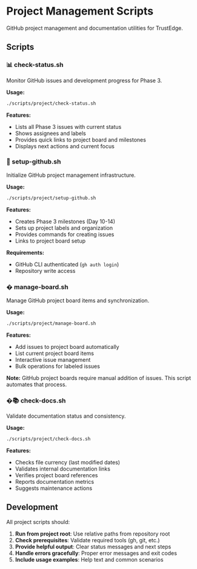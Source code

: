 <!--
Copyright (c) 2025 John Turner
MPL-2.0: https://mozilla.org/MPL/2.0/
Project: trustedge — Privacy and trust at the edge.
GitHub: https://github.com/TrustEdge-Labs/trustedge
-->

# Project Management Scripts

GitHub project management and documentation utilities for TrustEdge.

## Scripts

### 📊 check-status.sh
Monitor GitHub issues and development progress for Phase 3.

**Usage:**
```bash
./scripts/project/check-status.sh
```

**Features:**
- Lists all Phase 3 issues with current status
- Shows assignees and labels
- Provides quick links to project board and milestones
- Displays next actions and current focus

### 🚀 setup-github.sh
Initialize GitHub project management infrastructure.

**Usage:**
```bash
./scripts/project/setup-github.sh
```

**Features:**
- Creates Phase 3 milestones (Day 10-14)
- Sets up project labels and organization
- Provides commands for creating issues
- Links to project board setup

**Requirements:**
- GitHub CLI authenticated (`gh auth login`)
- Repository write access

### � manage-board.sh
Manage GitHub project board items and synchronization.

**Usage:**
```bash
./scripts/project/manage-board.sh
```

**Features:**
- Add issues to project board automatically
- List current project board items
- Interactive issue management
- Bulk operations for labeled issues

**Note:** GitHub project boards require manual addition of issues. This script automates that process.

### �📚 check-docs.sh
Validate documentation status and consistency.

**Usage:**
```bash
./scripts/project/check-docs.sh
```

**Features:**
- Checks file currency (last modified dates)
- Validates internal documentation links
- Verifies project board references
- Reports documentation metrics
- Suggests maintenance actions

## Development

All project scripts should:

1. **Run from project root**: Use relative paths from repository root
2. **Check prerequisites**: Validate required tools (gh, git, etc.)
3. **Provide helpful output**: Clear status messages and next steps
4. **Handle errors gracefully**: Proper error messages and exit codes
5. **Include usage examples**: Help text and common scenarios
